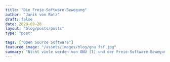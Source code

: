 ```yaml
---
title: "Die Freie-Software-Bewegung"
author: "Janik von Rotz"
draft: false
date: 2020-09-28
layout: "blog/posts/posts"
type: "post"

tags: ["Open Source Software"]
featured_image: "/assets/images/blog/gnu fsf.jpg"
summary: "Nicht viele werden von GNU [1] und der Freie-Software-Bewegung gehört haben. Dennoch profitieren wir tagtäglich davon. Denn die meiste Software, die wir heute verwenden, ist freie Software. Doch das w..."
---
```


